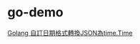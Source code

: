 # go-demo
[Golang 自訂日期格式轉換JSON為time.Time](https://matthung0807.blogspot.com/2022/01/go-unmarshal-request-json-to-time-by-custom-format.html)
